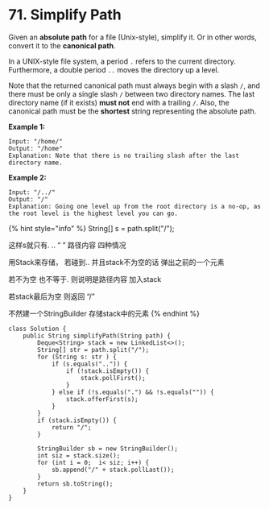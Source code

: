 # 71. Simplify Path

Given an **absolute path** for a file \(Unix-style\), simplify it. Or in other words, convert it to the **canonical path**.

In a UNIX-style file system, a period `.` refers to the current directory. Furthermore, a double period `..` moves the directory up a level.

Note that the returned canonical path must always begin with a slash `/`, and there must be only a single slash `/` between two directory names. The last directory name \(if it exists\) **must not** end with a trailing `/`. Also, the canonical path must be the **shortest** string representing the absolute path.

**Example 1:**

```text
Input: "/home/"
Output: "/home"
Explanation: Note that there is no trailing slash after the last directory name.
```

**Example 2:**

```text
Input: "/../"
Output: "/"
Explanation: Going one level up from the root directory is a no-op, as the root level is the highest level you can go.
```

{% hint style="info" %}
String\[\] s = path.split\("/"\);

这样s就只有.    ..   “ ”  路径内容 四种情况

用Stack来存储， 若碰到.. 并且stack不为空的话 弹出之前的一个元素

若不为空 也不等于.   则说明是路径内容 加入stack

若stack最后为空 则返回 “/”

不然建一个StringBuilder 存储stack中的元素
{% endhint %}

```text
class Solution {
    public String simplifyPath(String path) {
        Deque<String> stack = new LinkedList<>();
        String[] str = path.split("/");
        for (String s: str ) {
            if (s.equals("..")) {
                if (!stack.isEmpty()) {
                    stack.pollFirst();                 
                }
            } else if (!s.equals(".") && !s.equals("")) {
                stack.offerFirst(s);
            }
        }
        if (stack.isEmpty()) {
            return "/";
        }

        StringBuilder sb = new StringBuilder();
        int siz = stack.size();
        for (int i = 0;  i< siz; i++) {
            sb.append("/" + stack.pollLast());
        }
        return sb.toString();
    }
}
```



